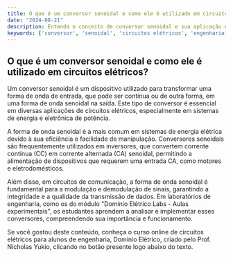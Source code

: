 ```yaml
---
title: O que é um conversor senoidal e como ele é utilizado em circuitos elétricos?
date: "2024-08-21"
description: Entenda o conceito de conversor senoidal e sua aplicação em circuitos elétricos.
keywords: ['conversor', 'senoidal', 'circuitos elétricos', 'engenharia', 'Domínio Elétrico']
---
```


## O que é um conversor senoidal e como ele é utilizado em circuitos elétricos?

Um conversor senoidal é um dispositivo utilizado para transformar uma forma de onda de entrada, que pode ser contínua ou de outra forma, em uma forma de onda senoidal na saída. Este tipo de conversor é essencial em diversas aplicações de circuitos elétricos, especialmente em sistemas de energia e eletrônica de potência.

A forma de onda senoidal é a mais comum em sistemas de energia elétrica devido à sua eficiência e facilidade de manipulação. Conversores senoidais são frequentemente utilizados em inversores, que convertem corrente contínua (CC) em corrente alternada (CA) senoidal, permitindo a alimentação de dispositivos que requerem uma entrada CA, como motores e eletrodomésticos.

Além disso, em circuitos de comunicação, a forma de onda senoidal é fundamental para a modulação e demodulação de sinais, garantindo a integridade e a qualidade da transmissão de dados. Em laboratórios de engenharia, como os do módulo "Domínio Elétrico Labs - Aulas experimentais", os estudantes aprendem a analisar e implementar esses conversores, compreendendo sua importância e funcionamento.

Se você gostou deste conteúdo, conheça o curso online de circuitos elétricos para alunos de engenharia, Domínio Elétrico, criado pelo Prof. Nicholas Yukio, clicando no botão presente logo abaixo do texto.